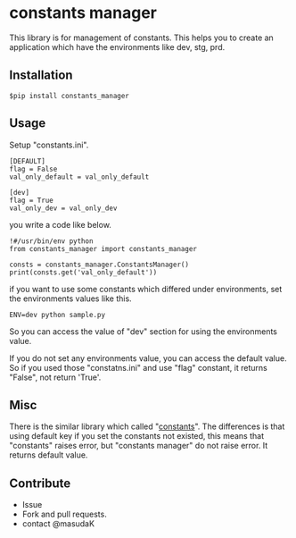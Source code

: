 # constants manager
This library is for management of constants.
This helps you to create an application which have the environments like dev, stg, prd.


## Installation
```
$pip install constants_manager
```

## Usage
Setup "constants.ini".

```
[DEFAULT]
flag = False
val_only_default = val_only_default

[dev]
flag = True
val_only_dev = val_only_dev

```

you write a code like below.



```
!#/usr/bin/env python
from constants_manager import constants_manager

consts = constants_manager.ConstantsManager()
print(consts.get('val_only_default'))
```

if you want to use some constants which differed under environments, set the environments values like this.

```
ENV=dev python sample.py
```

So you can access the value of "dev" section for using the environments value.

If you do not set any environments value, you can access the default value.
So if you used those "constatns.ini" and use "flag" constant, it returns "False", not return 'True'.


## Misc
There is the similar library which called "[constants](https://pypi.python.org/pypi/constants)".
The differences is that using default key if you set the constants not existed, this means that "constants" raises error, but "constants manager" do not raise error. It returns default value.



## Contribute
- Issue
- Fork and pull requests. 
- contact @masudaK

